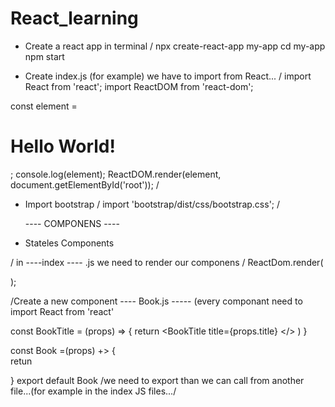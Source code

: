 # React_learning

- Create a react app in terminal / 
  npx create-react-app my-app
  cd my-app
  npm start
  
- Create index.js (for example)
we have to import from React... 
/
import React from 'react';
import ReactDOM from 'react-dom';

const element = <h1> Hello World!</h1>;
console.log(element);
ReactDOM.render(element, document.getElementById('root'));
/
- Import bootstrap / import 'bootstrap/dist/css/bootstrap.css';  /




  ---- COMPONENS ----
  
-  Stateles Components

  / in ----index ---- .js we need to render our componens /
 ReactDom.render(
 <div>
  <Book title="Avatar"/> 
 </div>
 );

 /Create a new component ---- Book.js ----- (every componant need to import React from 'react'
 
 const BookTitle = (props) => {
  return  <di> 
            <BookTitle title={props.title} </>
          </div>
   )
 }
 
 const Book =(props) +> {     
  retun <div>  </div>
 }
 export default Book  /we need to export than we can call from another file...(for example in the index JS files.../
